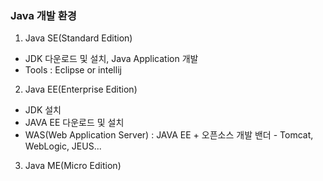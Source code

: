 ### Java 개발 환경

1. Java SE(Standard Edition)
- JDK 다운로드 및 설치, Java Application 개발
- Tools : Eclipse or intellij

2. Java EE(Enterprise Edition)
- JDK 설치
- JAVA EE 다운로드 및 설치
- WAS(Web Application Server) : JAVA EE + 오픈소스 개발 밴더 - Tomcat, WebLogic, JEUS...


3. Java ME(Micro Edition)